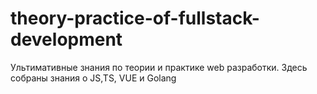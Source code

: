 # theory-practice-of-fullstack-development
Ультимативные знания по теории и практике web разработки. Здесь собраны знания о JS,TS, VUE и Golang  
